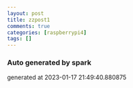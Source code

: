 ```yaml
---
layout: post
title: zzpost1
comments: true
categories: [raspberrypi4]
tags: []
---
```


### Auto generated by spark
generated at 2023-01-17 21:49:40.880875
